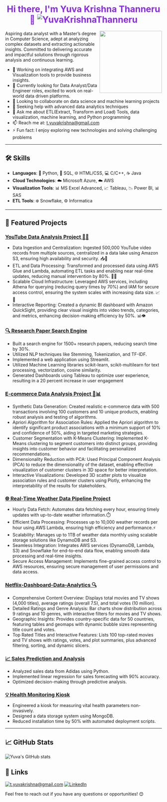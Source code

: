 <div align="center">
  <h1 style="color:#8a2be2;">Hi there, I'm Yuva Krishna Thanneru 👋 <img src="https://komarev.com/ghpvc/?username=YuvaKrishnaThanneru&label=Profile%20views&color=0e75b6&style=flat" align="" alt="YuvaKrishnaThanneru" /></h1>
  <img src="https://image.cdn2.seaart.ai/2023-09-06/16441426359402501/b26a9aace8eaa55887f5682e509a2d5cc7a16c68_high.webp" align="right" width="200"/> 
</div>
 Aspiring data analyst with a Master’s degree in Computer Science, adept at analyzing complex datasets and extracting actionable insights. Committed to delivering accurate and impactful solutions through rigorous analysis and continuous learning.

- 🔭 Working on integrating AWS and Visualization tools to provide business insights.
- 🌱 Currently looking for Data Analyst/Data Engineer roles, excited to work on real-world data driven platforms.
- 👯 Looking to collaborate on data science and machine learning projects
- 🤔 Seeking help with advanced data analytics techniques
- 💬 Ask me about ETL(Extract, Transform and Load) Tools, data visualization, machine learning, and Python programming
- 📫 Reach me at: t.yuvakrishna@gmail.com
- ⚡ Fun fact: I enjoy exploring new technologies and solving challenging problems

---

## 🛠️ Skills

- **Languages**: 🐍 Python, 💾 SQL, 🌐 HTML/CSS, 💻 C/C++, ☕ Java
- **Cloud Technologies**: ☁️ Microsoft Azure, ☁️ AWS
- **Visualization Tools**: 📊 MS Excel Advanced, 📈 Tableau, 📉 Power BI, 📊 SAS
- **ETL Tools**: ❄️ Snowflake, ⚙️ Informatica

---

## 📂 Featured Projects

### [YouTube Data Analysis Project 🎥✨](https://github.com/YuvaKrishnaThanneru/Youtube-Data-Analysis-Utilizing-ETL)
- Data Ingestion and Centralization: Ingested 500,000 YouTube video records from multiple sources, centralized in a data lake using Amazon S3, ensuring high availability and security. 📥🌊
- ETL and Data Processing: Transformed and processed data using AWS Glue and Lambda, automating ETL tasks and enabling near real-time updates, reducing manual intervention by 80%. 🔄🤖
- Scalable Cloud Infrastructure: Leveraged AWS services, including Athena for querying (reducing query times by 70%) and IAM for secure access control, ensuring the system scales with increasing data size. 📈🔐
- Interactive Reporting: Created a dynamic BI dashboard with Amazon QuickSight, providing clear visual insights into video trends, categories, and metrics, enhancing decision-making efficiency by 50%. 📊👁
  
### [🔍 Research Paper Search Engine](https://github.com/YuvaKrishnaThanneru/research-paper-search-engine)
- Built a search engine for 1500+ research papers, reducing search time by 30%.
- Utilized NLP techniques like Stemming, Tokenization, and TF-IDF.
- Implemented a web application using Streamlit.
- Utilized Machine Learning libraries scikit-learn, scikit-multilearn for text processing, vectorization, cosine similarity.
- Generated Dashboards using Tableau to optimize user experience, resulting in a 20 percent increase in user engagement

### [E-commerce Data Analysis Project 🛒📊](https://github.com/YuvaKrishnaThanneru/E-Commerce-Customer-Behavior-Analysis-and-Clustering)
- Synthetic Data Generation: Created realistic e-commerce data with 500 transactions involving 100 customers and 10 unique products, enabling robust analysis and testing of algorithms.
- Apriori Algorithm for Association Rules: Applied the Apriori algorithm to identify significant product associations with a minimum support of 10% and confidence of 50%, aiding in targeted marketing strategies.
- Customer Segmentation with K-Means Clustering: Implemented K-Means clustering to segment customers into distinct groups, providing insights into customer behavior and facilitating personalized recommendations. 
- Dimensionality Reduction with PCA: Used Principal Component Analysis (PCA) to reduce the dimensionality of the dataset, enabling effective visualization of customer clusters in 3D space for better interpretation. 
- Interactive Visualizations: Developed 3D scatter plots to visualize association rules and customer clusters using Plotly, enhancing the interpretability of the results for stakeholders. 
  
### [🌐 Real-Time Weather Data Pipeline Project](https://github.com/YuvaKrishnaThanneru/Real-Time-Weather-Data-Pipeline-with-AWS-and-Snowflake)
- Hourly Data Fetch: Automates data fetching every hour, ensuring timely updates with up-to-date weather information.⏱️
- Efficient Data Processing: Processes up to 10,000 weather records per hour using AWS Lambda, ensuring high efficiency and performance.⚡
- Scalability: Manages up to 1TB of weather data monthly using scalable storage solutions like DynamoDB and S3.
- Seamless Integration: Integrates AWS services (DynamoDB, Lambda, S3) and Snowflake for end-to-end data flow, enabling smooth data processing and real-time insights.
- Secure Access Management: Implements fine-grained access control to AWS resources, ensuring secure management of user permissions and data access.

### [Netflix-Dashboard-Data-Analytics 🔍](https://github.com/YuvaKrishnaThanneru/Netflix-Dashboard-Data-Analytics)
- Comprehensive Content Overview: Displays total movies and TV shows (4,000 titles), average ratings (overall 7.5), and total votes (10 million).
- Detailed Ratings and Genre Analysis: Bar charts show distribution across 9 ratings and 10 genres, with interactive filters for movies and TV shows.
- Geographic Insights: Provides country-specific data for 50 countries, featuring tables and geomaps with dynamic bubble sizes representing title count and votes.
- Top Rated Titles and Interactive Features: Lists 100 top-rated movies and TV shows with ratings, votes, and plot summaries, plus advanced filtering, sorting, and dynamic slicers.

### [📈 Sales Prediction and Analysis](https://github.com/YuvaKrishnaThanneru/Sales-Predication-and-analysis)
- Analyzed sales data from Adidas using Python.
- Implemented linear regression for sales forecasting with 90% accuracy.
- Optimized decision-making through predictive analysis.
  
### [💡 Health Monitoring Kiosk](https://github.com/YuvaKrishnaThanneru/health-monitoring-kiosk)
- Engineered a kiosk for measuring vital health parameters non-invasively.
- Designed a data storage system using MongoDB.
- Reduced installation time by 50% with automated deployment scripts.

---

## 📈 GitHub Stats
![Yuva's GitHub stats](https://github-readme-stats.vercel.app/api?username=YuvaKrishnaThanneru&show_icons=true&hide_border=true&theme=purple)


## 🔗 Links
<a href="mailto: t.yuvakrishna@gmail.com">![t.yuvakrishna@gmail.com](https://img.shields.io/badge/Gmail-D14836?style=for-the-badge&logo=gmail&logoColor=white)</a> <a href="http://www.linkedin.com/in/yuvakrishna15">![LinkedIn](https://img.shields.io/badge/LinkedIn-0077B5?style=for-the-badge&logo=linkedin&logoColor=white)</a>


Feel free to reach out if you have any questions or opportunities! 😊
